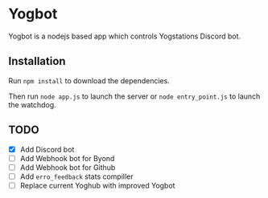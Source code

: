 # Yogbot

Yogbot is a nodejs based app which controls Yogstations Discord bot.

## Installation

Run `npm install` to download the dependencies.

Then run `node app.js` to launch the server or `node entry_point.js` to launch the watchdog.

## TODO

- [x] Add Discord bot
- [ ] Add Webhook bot for Byond
- [ ] Add Webhook bot for Github
- [ ] Add `erro_feedback` stats compiller
- [ ] Replace current Yoghub with improved Yogbot
